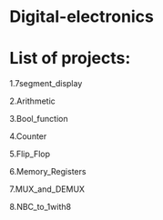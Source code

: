 # Digital-electronics

# List of projects:
 
 1.7segment_display
  
 2.Arithmetic
  
 3.Bool_function
  
 4.Counter
  
 5.Flip_Flop
  
 6.Memory_Registers
  
 7.MUX_and_DEMUX
  
 8.NBC_to_1with8
